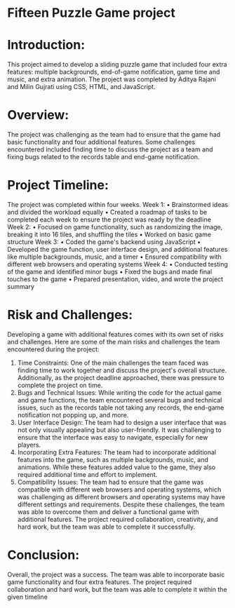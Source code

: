 # Fifteen Puzzle Game project

# Introduction:
This project aimed to develop a sliding puzzle game that included four extra features: multiple 
backgrounds, end-of-game notification, game time and music, and extra animation. The project 
was completed by Aditya Rajani and Milin Gujrati using CSS, HTML, and JavaScript.
# Overview:
The project was challenging as the team had to ensure that the game had basic functionality and 
four additional features. Some challenges encountered included finding time to discuss the 
project as a team and fixing bugs related to the records table and end-game notification.
# Project Timeline:
The project was completed within four weeks.
Week 1:
• Brainstormed ideas and divided the workload equally
• Created a roadmap of tasks to be completed each week to ensure the project was ready by 
the deadline
Week 2:
• Focused on game functionality, such as randomizing the image, breaking it into 16 tiles, 
and shuffling the tiles
• Worked on basic game structure
Week 3:
• Coded the game's backend using JavaScript
• Developed the game function, user interface design, and additional features like multiple 
backgrounds, music, and a timer
• Ensured compatibility with different web browsers and operating systems
Week 4:
• Conducted testing of the game and identified minor bugs
• Fixed the bugs and made final touches to the game
• Prepared presentation, video, and wrote the project summary
# Risk and Challenges:
Developing a game with additional features comes with its own set of risks and challenges. Here 
are some of the main risks and challenges the team encountered during the project:
1. Time Constraints: One of the main challenges the team faced was finding time to work 
together and discuss the project's overall structure. Additionally, as the project deadline 
approached, there was pressure to complete the project on time.
2. Bugs and Technical Issues: While writing the code for the actual game and game 
functions, the team encountered several bugs and technical issues, such as the records 
table not taking any records, the end-game notification not popping up, and more.
3. User Interface Design: The team had to design a user interface that was not only visually 
appealing but also user-friendly. It was challenging to ensure that the interface was easy 
to navigate, especially for new players.
4. Incorporating Extra Features: The team had to incorporate additional features into the 
game, such as multiple backgrounds, music, and animations. While these features added 
value to the game, they also required additional time and effort to implement.
5. Compatibility Issues: The team had to ensure that the game was compatible with different 
web browsers and operating systems, which was challenging as different browsers and 
operating systems may have different settings and requirements.
Despite these challenges, the team was able to overcome them and deliver a functional game 
with additional features. The project required collaboration, creativity, and hard work, but the 
team was able to complete it successfully.
# Conclusion:
Overall, the project was a success. The team was able to incorporate basic game functionality 
and four extra features. The project required collaboration and hard work, but the team was able 
to complete it within the given timeline
